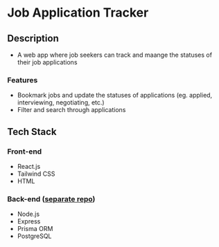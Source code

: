 # Job Application Tracker

## Description
* A web app where job seekers can track and maange the statuses of their job applications
### Features
* Bookmark jobs and update the statuses of applications (eg. applied, interviewing, negotiating, etc.)
* Filter and search through applications

## Tech Stack
### Front-end
* React.js
* Tailwind CSS
* HTML

### Back-end ([separate repo](https://github.com/Charles-S01/job-application-tracker-api))
* Node.js
* Express
* Prisma ORM
* PostgreSQL
